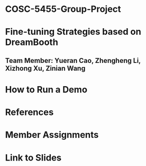 # COSC-5455-Group-Project

# Fine-tuning Strategies based on DreamBooth

## Team Member: Yueran Cao, Zhengheng Li, Xizhong Xu, Zinian Wang

# **How to Run a Demo**


# **References**


# **Member Assignments**


# **Link to Slides**

